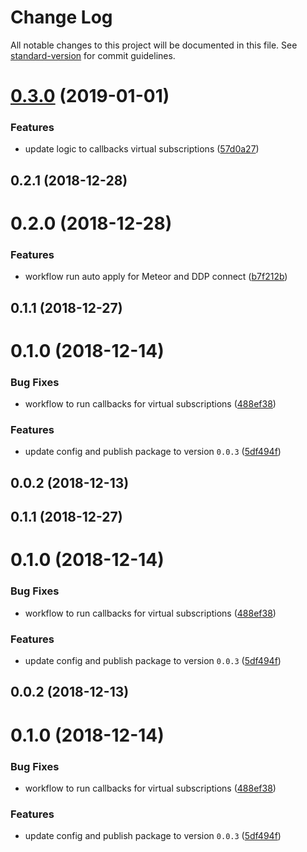 # Change Log

All notable changes to this project will be documented in this file. See [standard-version](https://github.com/conventional-changelog/standard-version) for commit guidelines.

<a name="0.3.0"></a>
# [0.3.0](https://github.com/lamhieu-vk/hypersubs/compare/v0.2.0...v0.3.0) (2019-01-01)


### Features

* update logic to callbacks virtual subscriptions ([57d0a27](https://github.com/lamhieu-vk/hypersubs/commit/57d0a27))



<a name="0.2.1"></a>
## 0.2.1 (2018-12-28)



<a name="0.2.0"></a>
# 0.2.0 (2018-12-28)


### Features

* workflow run auto apply for Meteor and DDP connect ([b7f212b](https://github.com/lamhieu-vk/hypersubs/commit/b7f212b))



<a name="0.1.1"></a>
## 0.1.1 (2018-12-27)



<a name="0.1.0"></a>
# 0.1.0 (2018-12-14)


### Bug Fixes

* workflow to run callbacks for virtual subscriptions ([488ef38](https://github.com/lamhieu-vk/hypersubs/commit/488ef38))


### Features

* update config and publish package to version `0.0.3` ([5df494f](https://github.com/lamhieu-vk/hypersubs/commit/5df494f))



<a name="0.0.2"></a>
## 0.0.2 (2018-12-13)



<a name="0.1.1"></a>
## 0.1.1 (2018-12-27)



<a name="0.1.0"></a>
# 0.1.0 (2018-12-14)


### Bug Fixes

* workflow to run callbacks for virtual subscriptions ([488ef38](https://github.com/lamhieu-vk/hypersubs/commit/488ef38))


### Features

* update config and publish package to version `0.0.3` ([5df494f](https://github.com/lamhieu-vk/hypersubs/commit/5df494f))



<a name="0.0.2"></a>
## 0.0.2 (2018-12-13)



<a name="0.1.0"></a>
# 0.1.0 (2018-12-14)


### Bug Fixes

* workflow to run callbacks for virtual subscriptions ([488ef38](https://github.com/lamhieu-vk/hypersubs/commit/488ef38))


### Features

* update config and publish package to version `0.0.3` ([5df494f](https://github.com/lamhieu-vk/hypersubs/commit/5df494f))
